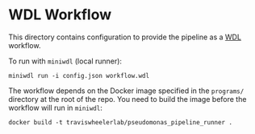 # WDL Workflow

This directory contains configuration to provide the pipeline as a
[WDL](http://openwdl.org) workflow.

To run with `miniwdl` (local runner):

```
miniwdl run -i config.json workflow.wdl
```

The workflow depends on the Docker image specified in the `programs/` directory
at the root of the repo. You need to build the image before the workflow will
run in `miniwdl`:

```
docker build -t traviswheelerlab/pseudomonas_pipeline_runner .
```

